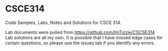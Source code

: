 # CSCE314
Code Samples, Labs, Notes and Solutions for CSCE 314.

Lab documents were pulled from https://github.com/ImTizzie/CSCSE314
Lab solutions are all my own. It is possible that I have missed edge cases for certain questions, so please use the issues tab if you identify any errors.
